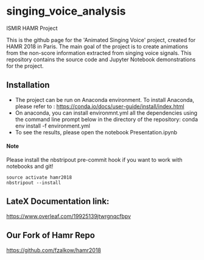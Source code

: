 # singing_voice_analysis
ISMIR HAMR Project

This is the github page for the 'Animated Singing Voice' project, created for HAMR 2018 in Paris. The main goal of the project is to create animations from the non-score information extracted from singing voice signals. This repository contains the source code and Jupyter Notebook demonstrations for the project. 

## Installation
 - The project can be run on Anaconda environment. To install Anaconda, please refer to :
        https://conda.io/docs/user-guide/install/index.html
 - On anaconda, you can install environmnt.yml all the dependencies using the command line prompt below in the directory of the repository:
       conda env install -f environment.yml
  - To see the results, please open the notebook Presentation.ipynb

#### Note

Please install the nbstripout pre-commit hook if you want to work with notebooks and git!

```
source activate hamr2018
nbstripout --install
```

## LateX Documentation link:
https://www.overleaf.com/19925139jtwrgnqcfbpv

## Our Fork of Hamr Repo
https://github.com/fzalkow/hamr2018
